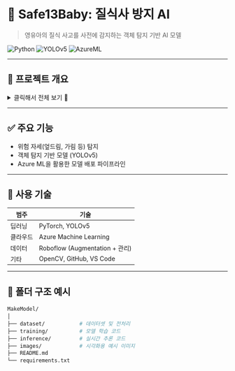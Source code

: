 # 👶 Safe13Baby: 질식사 방지 AI

> 영유아의 질식 사고를 사전에 감지하는 객체 탐지 기반 AI 모델

![Python](https://img.shields.io/badge/Python-3776AB?style=flat-square&logo=python&logoColor=white)
![YOLOv5](https://img.shields.io/badge/YOLOv5-FFBF00?style=flat-square&logo=yolo&logoColor=black)
![AzureML](https://img.shields.io/badge/Azure_ML-0078D4?style=flat-square&logo=microsoftazure&logoColor=white)

---

## 🧸 프로젝트 개요

<details>
<summary>클릭해서 전체 보기 👀</summary>

<br/>

### 📍 주제 및 기획의도

<img src="https://github.com/SafeBabyAI/main/blob/main/%EA%B0%9C%EC%9A%94%2001.png?raw=true" width="100%"/>
<img src="https://github.com/SafeBabyAI/main/blob/main/%EA%B0%9C%EC%9A%94%2002.png?raw=true" width="100%"/>
<img src="https://github.com/SafeBabyAI/main/blob/main/%EA%B0%9C%EC%9A%94%2003.png?raw=true" width="100%"/>
<img src="https://github.com/SafeBabyAI/main/blob/main/%EA%B0%9C%EC%9A%94%2004.png?raw=true" width="100%"/>

</details>

---

## ✅ 주요 기능

- 위험 자세(엎드림, 가림 등) 탐지
- 객체 탐지 기반 모델 (YOLOv5)
- Azure ML을 활용한 모델 배포 파이프라인

---

## 🧠 사용 기술

| 범주 | 기술 |
|------|------|
| 딥러닝 | PyTorch, YOLOv5 |
| 클라우드 | Azure Machine Learning |
| 데이터 | Roboflow (Augmentation + 관리) |
| 기타 | OpenCV, GitHub, VS Code |

---

## 🧪 폴더 구조 예시

```bash
MakeModel/
│
├── dataset/           # 데이터셋 및 전처리
├── training/          # 모델 학습 코드
├── inference/         # 실시간 추론 코드
├── images/            # 시각화용 예시 이미지
├── README.md
└── requirements.txt
